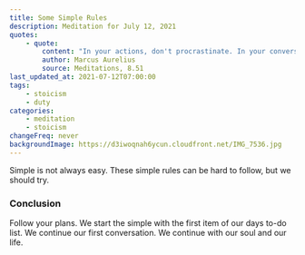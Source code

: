 ```yaml
---
title: Some Simple Rules
description: Meditation for July 12, 2021
quotes:
    - quote:
        content: "In your actions, don't procrastinate. In your conversations, don't confuse. In your thoughts, don't wander. In your soul, don't be passive or aggressive. In your life, don't be all about business."
        author: Marcus Aurelius
        source: Meditations, 8.51
last_updated_at: 2021-07-12T07:00:00
tags:
    - stoicism
    - duty
categories:
    - meditation
    - stoicism
changeFreq: never
backgroundImage: https://d3iwoqnah6ycun.cloudfront.net/IMG_7536.jpg
---
```


Simple is not always easy. These simple rules can be hard to follow, but we should try.

### Conclusion

Follow your plans. We start the simple with the first item of our days to-do list. We continue our first conversation.
We continue with our soul and our life.
